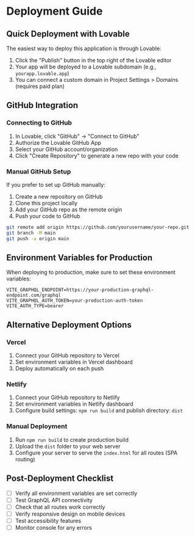 
# Deployment Guide

## Quick Deployment with Lovable

The easiest way to deploy this application is through Lovable:

1. Click the "Publish" button in the top right of the Lovable editor
2. Your app will be deployed to a Lovable subdomain (e.g., `yourapp.lovable.app`)
3. You can connect a custom domain in Project Settings > Domains (requires paid plan)

## GitHub Integration

### Connecting to GitHub

1. In Lovable, click "GitHub" → "Connect to GitHub"
2. Authorize the Lovable GitHub App
3. Select your GitHub account/organization
4. Click "Create Repository" to generate a new repo with your code

### Manual GitHub Setup

If you prefer to set up GitHub manually:

1. Create a new repository on GitHub
2. Clone this project locally
3. Add your GitHub repo as the remote origin
4. Push your code to GitHub

```bash
git remote add origin https://github.com/yourusername/your-repo.git
git branch -M main
git push -u origin main
```

## Environment Variables for Production

When deploying to production, make sure to set these environment variables:

```env
VITE_GRAPHQL_ENDPOINT=https://your-production-graphql-endpoint.com/graphql
VITE_GRAPHQL_AUTH_TOKEN=your-production-auth-token
VITE_AUTH_TYPE=bearer
```

## Alternative Deployment Options

### Vercel
1. Connect your GitHub repository to Vercel
2. Set environment variables in Vercel dashboard
3. Deploy automatically on each push

### Netlify
1. Connect your GitHub repository to Netlify
2. Set environment variables in Netlify dashboard
3. Configure build settings: `npm run build` and publish directory: `dist`

### Manual Deployment
1. Run `npm run build` to create production build
2. Upload the `dist` folder to your web server
3. Configure your server to serve the `index.html` for all routes (SPA routing)

## Post-Deployment Checklist

- [ ] Verify all environment variables are set correctly
- [ ] Test GraphQL API connectivity
- [ ] Check that all routes work correctly
- [ ] Verify responsive design on mobile devices
- [ ] Test accessibility features
- [ ] Monitor console for any errors
